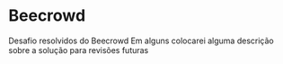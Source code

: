 # Beecrowd
Desafio resolvidos do Beecrowd
Em alguns colocarei alguma descrição sobre a solução para revisões futuras
